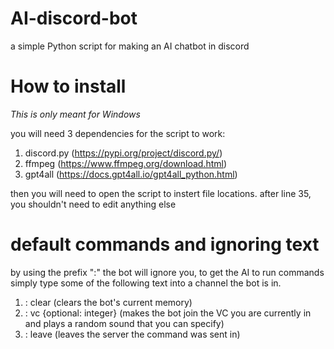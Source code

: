 # AI-discord-bot
a simple Python script for making an AI chatbot in discord

# How to install
_This is only meant for Windows_

you will need 3 dependencies for the script to work:

1. discord.py (https://pypi.org/project/discord.py/)
2. ffmpeg (https://www.ffmpeg.org/download.html)
3. gpt4all (https://docs.gpt4all.io/gpt4all_python.html)

then you will need to open the script to instert file locations. after line 35, you shouldn't need to edit anything else

# default commands and ignoring text
by using the prefix ":" the bot will ignore you, to get the AI to run commands simply type some of the following text into a channel the bot is in.
1. : clear (clears the bot's current memory)
2. : vc {optional: integer} (makes the bot join the VC you are currently in and plays a random sound that you can specify)
3. : leave (leaves the server the command was sent in)
